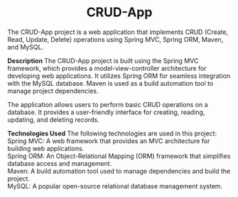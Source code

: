 <h1 align="center">CRUD-App</h1>
The CRUD-App project is a web application that implements CRUD (Create, Read, Update, Delete) operations using Spring MVC, Spring ORM, Maven, and MySQL.<br>

**Description**
The CRUD-App project is built using the Spring MVC framework, which provides a model-view-controller architecture for developing web applications. It utilizes Spring ORM for seamless integration with the MySQL database. Maven is used as a build automation tool to manage project dependencies.<br>

The application allows users to perform basic CRUD operations on a database. It provides a user-friendly interface for creating, reading, updating, and deleting records.<br>

**Technologies Used**
The following technologies are used in this project:<br>
  Spring MVC: A web framework that provides an MVC architecture for building web applications.<br>
  Spring ORM: An Object-Relational Mapping (ORM) framework that simplifies database access and management.<br>
  Maven: A build automation tool used to manage dependencies and build the project.<br>
  MySQL: A popular open-source relational database management system.<br>
